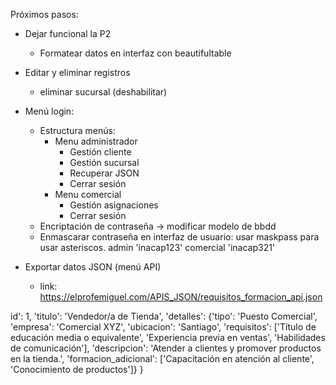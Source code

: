 Próximos pasos:

- Dejar funcional la P2
	- Formatear datos en interfaz con beautifultable

- Editar y eliminar registros
	- eliminar sucursal (deshabilitar)

- Menú login: 
	- Estructura menús:
		- Menu administrador
			- Gestión cliente
			- Gestión sucursal
			- Recuperar JSON
			- Cerrar sesión
		- Menu comercial
			- Gestión asignaciones
			- Cerrar sesión
	- Encriptación de contraseña -> modificar modelo de bbdd
	- Enmascarar contraseña en interfaz de usuario: usar maskpass para usar asteriscos.
admin 'inacap123'
comercial 'inacap321'


- Exportar datos JSON (menú API)
	- link: https://elprofemiguel.com/APIS_JSON/requisitos_formacion_api.json

id': 1, 
'titulo': 'Vendedor/a de Tienda', 
'detalles': 
    {'tipo': 'Puesto Comercial', 
     'empresa': 'Comercial XYZ', 
     'ubicacion': 'Santiago', 
    'requisitos': ['Título de educación media o equivalente', 'Experiencia previa en ventas', 'Habilidades de comunicación'],
    'descripcion': 'Atender a clientes y promover productos en la tienda.', 
    'formacion_adicional': ['Capacitación en atención al cliente', 'Conocimiento de productos']}
}